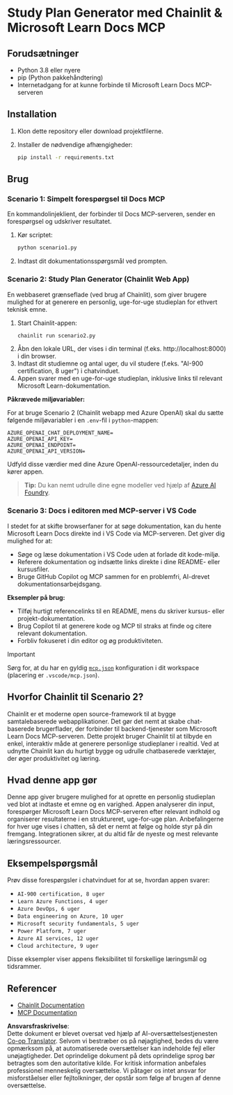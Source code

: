 <!--
CO_OP_TRANSLATOR_METADATA:
{
  "original_hash": "a05fb941810e539147fec53aaadbb6fd",
  "translation_date": "2025-07-14T06:41:12+00:00",
  "source_file": "09-CaseStudy/docs-mcp/solution/python/README.md",
  "language_code": "da"
}
-->
# Study Plan Generator med Chainlit & Microsoft Learn Docs MCP

## Forudsætninger

- Python 3.8 eller nyere  
- pip (Python pakkehåndtering)  
- Internetadgang for at kunne forbinde til Microsoft Learn Docs MCP-serveren  

## Installation

1. Klon dette repository eller download projektfilerne.  
2. Installer de nødvendige afhængigheder:  

   ```bash
   pip install -r requirements.txt
   ```

## Brug

### Scenario 1: Simpelt forespørgsel til Docs MCP  
En kommandolinjeklient, der forbinder til Docs MCP-serveren, sender en forespørgsel og udskriver resultatet.

1. Kør scriptet:  
   ```bash
   python scenario1.py
   ```  
2. Indtast dit dokumentationsspørgsmål ved prompten.

### Scenario 2: Study Plan Generator (Chainlit Web App)  
En webbaseret grænseflade (ved brug af Chainlit), som giver brugere mulighed for at generere en personlig, uge-for-uge studieplan for ethvert teknisk emne.

1. Start Chainlit-appen:  
   ```bash
   chainlit run scenario2.py
   ```  
2. Åbn den lokale URL, der vises i din terminal (f.eks. http://localhost:8000) i din browser.  
3. Indtast dit studiemne og antal uger, du vil studere (f.eks. "AI-900 certification, 8 uger") i chatvinduet.  
4. Appen svarer med en uge-for-uge studieplan, inklusive links til relevant Microsoft Learn-dokumentation.

**Påkrævede miljøvariabler:**  

For at bruge Scenario 2 (Chainlit webapp med Azure OpenAI) skal du sætte følgende miljøvariabler i en `.env`-fil i `python`-mappen:  

```
AZURE_OPENAI_CHAT_DEPLOYMENT_NAME=
AZURE_OPENAI_API_KEY=
AZURE_OPENAI_ENDPOINT=
AZURE_OPENAI_API_VERSION=
```

Udfyld disse værdier med dine Azure OpenAI-ressourcedetaljer, inden du kører appen.

> **Tip:** Du kan nemt udrulle dine egne modeller ved hjælp af [Azure AI Foundry](https://ai.azure.com/).

### Scenario 3: Docs i editoren med MCP-server i VS Code

I stedet for at skifte browserfaner for at søge dokumentation, kan du hente Microsoft Learn Docs direkte ind i VS Code via MCP-serveren. Det giver dig mulighed for at:  
- Søge og læse dokumentation i VS Code uden at forlade dit kode-miljø.  
- Referere dokumentation og indsætte links direkte i dine README- eller kursusfiler.  
- Bruge GitHub Copilot og MCP sammen for en problemfri, AI-drevet dokumentationsarbejdsgang.

**Eksempler på brug:**  
- Tilføj hurtigt referencelinks til en README, mens du skriver kursus- eller projekt-dokumentation.  
- Brug Copilot til at generere kode og MCP til straks at finde og citere relevant dokumentation.  
- Forbliv fokuseret i din editor og øg produktiviteten.

> [!IMPORTANT]  
> Sørg for, at du har en gyldig [`mcp.json`](../../../../../../09-CaseStudy/docs-mcp/solution/scenario3/mcp.json) konfiguration i dit workspace (placering er `.vscode/mcp.json`).

## Hvorfor Chainlit til Scenario 2?

Chainlit er et moderne open source-framework til at bygge samtalebaserede webapplikationer. Det gør det nemt at skabe chat-baserede brugerflader, der forbinder til backend-tjenester som Microsoft Learn Docs MCP-serveren. Dette projekt bruger Chainlit til at tilbyde en enkel, interaktiv måde at generere personlige studieplaner i realtid. Ved at udnytte Chainlit kan du hurtigt bygge og udrulle chatbaserede værktøjer, der øger produktivitet og læring.

## Hvad denne app gør

Denne app giver brugere mulighed for at oprette en personlig studieplan ved blot at indtaste et emne og en varighed. Appen analyserer din input, forespørger Microsoft Learn Docs MCP-serveren efter relevant indhold og organiserer resultaterne i en struktureret, uge-for-uge plan. Anbefalingerne for hver uge vises i chatten, så det er nemt at følge og holde styr på din fremgang. Integrationen sikrer, at du altid får de nyeste og mest relevante læringsressourcer.

## Eksempelspørgsmål

Prøv disse forespørgsler i chatvinduet for at se, hvordan appen svarer:

- `AI-900 certification, 8 uger`  
- `Learn Azure Functions, 4 uger`  
- `Azure DevOps, 6 uger`  
- `Data engineering on Azure, 10 uger`  
- `Microsoft security fundamentals, 5 uger`  
- `Power Platform, 7 uger`  
- `Azure AI services, 12 uger`  
- `Cloud architecture, 9 uger`

Disse eksempler viser appens fleksibilitet til forskellige læringsmål og tidsrammer.

## Referencer

- [Chainlit Documentation](https://docs.chainlit.io/)  
- [MCP Documentation](https://github.com/MicrosoftDocs/mcp)

**Ansvarsfraskrivelse**:  
Dette dokument er blevet oversat ved hjælp af AI-oversættelsestjenesten [Co-op Translator](https://github.com/Azure/co-op-translator). Selvom vi bestræber os på nøjagtighed, bedes du være opmærksom på, at automatiserede oversættelser kan indeholde fejl eller unøjagtigheder. Det oprindelige dokument på dets oprindelige sprog bør betragtes som den autoritative kilde. For kritisk information anbefales professionel menneskelig oversættelse. Vi påtager os intet ansvar for misforståelser eller fejltolkninger, der opstår som følge af brugen af denne oversættelse.